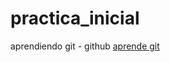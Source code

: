 # practica_inicial
aprendiendo git - github
<a href="https://oscargonzalez1987.github.io/practica_inicial">aprende git</a>
